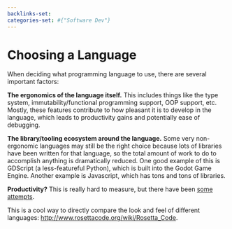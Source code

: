 ```yaml
---
backlinks-set: 
categories-set: #{"Software Dev"}
---
```

# Choosing a Language

When deciding what programming language to use, there are several important
factors:

**The ergonomics of the language itself.**  This includes things like the
type system, immutability/functional programming support, OOP support, etc.
Mostly, these features contribute to how pleasant it is to develop in the
language, which leads to productivity gains and potentially ease of debugging.

**The library/tooling ecosystem around the language.**  Some very non-ergonomic
languages may still be the right choice because lots of libraries have been
written for that language, so the total amount of work to do to accomplish
anything is dramatically reduced.  One good example of this is GDScript (a
less-featureful Python), which is built into the Godot Game Engine.  Another
example is Javascript, which has tons and tons of libraries.

**Productivity?**  This is really hard to measure, but there have been [some attempts](https://www.reddit.com/r/ProgrammingLanguages/comments/17mim5r/programming_language_paradigm_productivity/).

This is a cool way to directly compare the look and feel of different languages:
http://www.rosettacode.org/wiki/Rosetta_Code.